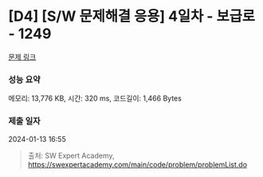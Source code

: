 # [D4] [S/W 문제해결 응용] 4일차 - 보급로 - 1249 

[문제 링크](https://swexpertacademy.com/main/code/problem/problemDetail.do?contestProbId=AV15QRX6APsCFAYD) 

### 성능 요약

메모리: 13,776 KB, 시간: 320 ms, 코드길이: 1,466 Bytes

### 제출 일자

2024-01-13 16:55



> 출처: SW Expert Academy, https://swexpertacademy.com/main/code/problem/problemList.do